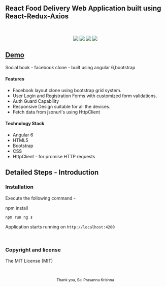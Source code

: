## React Food Delivery Web Application built using React-Redux-Axios
<br/>
<p align="center">
  <img src="https://img.shields.io/badge/angular-6-green.svg">
  <img src="https://img.shields.io/badge/bootstrap--blue.svg">
  <img src="https://img.shields.io/github/last-commit/google/skia.svg">
  <img src="https://img.shields.io/badge/mit%20-license-brightgreen.svg">
  <br/>
 </p>

## [Demo](https://saiprasannakrishna.github.io/SocialBook/)

Social book - facebook clone - built using angular 6,bootstrap


#### Features
- Facebook layout clone using bootstrap grid system.
- User Login and Registration Forms with customized form validations.
- Auth Guard Capability
- Responsive Design suitable for all the devices.
- Fetch data from jsonurl's using HttpClient

#### Technology Stack

- Angular 6
- HTML5
- Bootstrap
- CSS
- HttpClient - for promise HTTP requests

## Detailed Steps - Introduction

### Installation

Execute the following command -

npm install
```
npm run ng s
```
Application starts running on `http://localhost:4200`

<br/>

### Copyright and license
The MIT License (MIT)


<br/>

<p align="center">
<sub>Thank you, Sai Prasanna Krishna</sub>
</p>
